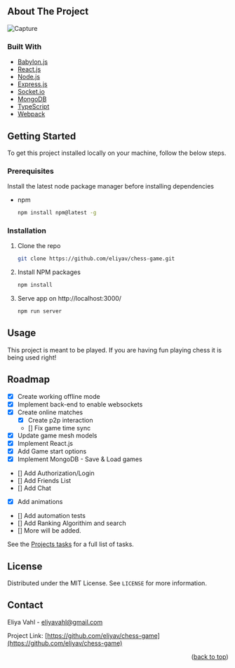 <!-- ABOUT THE PROJECT -->

## About The Project

![Capture](https://user-images.githubusercontent.com/70218822/143668339-43ec93f4-490f-409f-80fe-117fc5365def.png)

### Built With

- [Babylon.js](https://www.babylonjs.com)
- [React.js](https://reactjs.org/)
- [Node.js](https://nodejs.org/en)
- [Express.js](https://expressjs.com)
- [Socket.io](https://socket.io)
- [MongoDB](https://www.mongodb.com/)
- [TypeScript](https://www.typescriptlang.org)
- [Webpack](https://webpack.js.org/)

<!-- GETTING STARTED -->

## Getting Started

To get this project installed locally on your machine, follow the below steps.

### Prerequisites

Install the latest node package manager before installing dependencies

- npm
  ```sh
  npm install npm@latest -g
  ```

### Installation

1. Clone the repo
   ```sh
   git clone https://github.com/eliyav/chess-game.git
   ```
2. Install NPM packages
   ```sh
   npm install
   ```
3. Serve app on http://localhost:3000/
   ```js
   npm run server
   ```

## Usage

This project is meant to be played. If you are having fun playing chess it is being used right!

## Roadmap

- [x] Create working offline mode
- [x] Implement back-end to enable websockets
- [x] Create online matches
  - [x] Create p2p interaction
  - [] Fix game time sync
- [x] Update game mesh models
- [x] Implement React.js
- [x] Add Game start options
- [x] Implement MongoDB - Save & Load games
- [] Add Authorization/Login
- [] Add Friends List
- [] Add Chat
- [x] Add animations
- [] Add automation tests
- [] Add Ranking Algorithim and search
- [] More will be added.

See the [Projects tasks](https://github.com/eliyav/chess-game/projects/1) for a full list of tasks.

## License

Distributed under the MIT License. See `LICENSE` for more information.

## Contact

Eliya Vahl - eliyavahl@gmail.com

Project Link: [https://github.com/eliyav/chess-game](https://github.com/eliyav/chess-game)

<p align="right">(<a href="#top">back to top</a>)</p>
